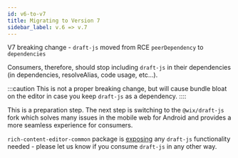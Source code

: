 ```yaml
---
id: v6-to-v7
title: Migrating to Version 7
sidebar_label: v.6 => v.7
---
```


V7 breaking change - `draft-js` moved from RCE `peerDependency` to `dependencies`

Consumers, therefore, should stop including `draft-js` in their dependencies (in dependencies, resolveAlias, code usage, etc...).

:::caution
This is not a proper breaking change, but will cause bundle bloat on the editor in case you keep `draft-js` as a dependency.
::::


This is a preparation step. The next step is switching to the `@wix/draft-js` fork which solves many issues in the mobile web for Android and provides a more seamless experience for consumers.

`rich-content-editor-common` package is [exposing](https://github.com/wix-incubator/rich-content/blob/5f81918551b09406bfc5bfbbb6a33770bc4d0156/packages/editor-common/web/src/index.ts#L107) any `draft-js` functionality needed - please let us know if you consume `draft-js` in any other way.
